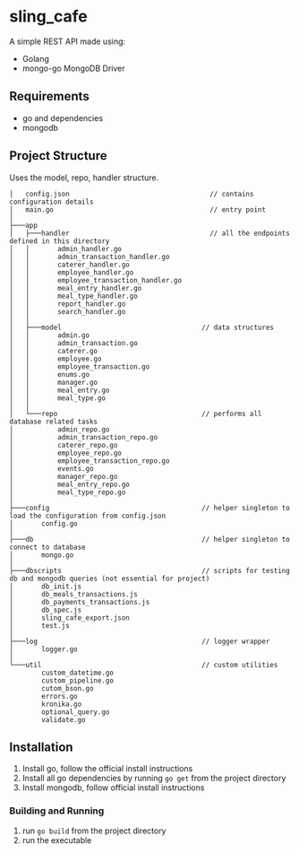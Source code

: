 # sling_cafe 

A simple REST API made using:
* Golang
* mongo-go MongoDB Driver

## Requirements
- go and dependencies
- mongodb

## Project Structure

Uses the model, repo, handler structure.

```
│   config.json                                   // contains configuration details
│   main.go                                       // entry point
│
├───app                                           
│   ├───handler                                   // all the endpoints defined in this directory
│   │       admin_handler.go
│   │       admin_transaction_handler.go
│   │       caterer_handler.go
│   │       employee_handler.go
│   │       employee_transaction_handler.go
│   │       meal_entry_handler.go
│   │       meal_type_handler.go
│   │       report_handler.go
│   │       search_handler.go
│   │
│   ├───model                                   // data structures
│   │       admin.go
│   │       admin_transaction.go
│   │       caterer.go
│   │       employee.go
│   │       employee_transaction.go
│   │       enums.go
│   │       manager.go
│   │       meal_entry.go
│   │       meal_type.go
│   │
│   └───repo                                    // performs all database related tasks
│           admin_repo.go
│           admin_transaction_repo.go
│           caterer_repo.go
│           employee_repo.go
│           employee_transaction_repo.go
│           events.go
│           manager_repo.go
│           meal_entry_repo.go
│           meal_type_repo.go
│
├───config                                      // helper singleton to load the configuration from config.json
│       config.go
│
├───db                                          // helper singleton to connect to database
│       mongo.go
│
├───dbscripts                                   // scripts for testing db and mongodb queries (not essential for project)
│       db_init.js
│       db_meals_transactions.js
│       db_payments_transactions.js
│       db_spec.js
│       sling_cafe_export.json
│       test.js
│
├───log                                         // logger wrapper
│       logger.go
│
└───util                                        // custom utilities
        custom_datetime.go
        custom_pipeline.go
        cutom_bson.go
        errors.go
        kronika.go
        optional_query.go
        validate.go
```

## Installation

1. Install go, follow the official install instructions
2. Install all go dependencies by running `go get` from the project directory
3. Install mongodb, follow official install instructions

### Building and Running
1. run `go build` from the project directory
2. run the executable


  

